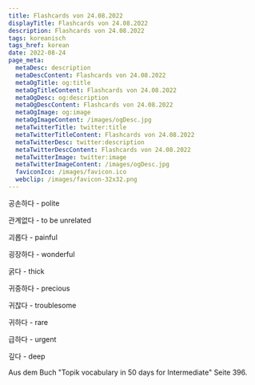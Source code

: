 ```yaml
---
title: Flashcards von 24.08.2022
displayTitle: Flashcards von 24.08.2022
description: Flashcards von 24.08.2022
tags: koreanisch
tags_href: korean
date: 2022-08-24
page_meta:
  metaDesc: description
  metaDescContent: Flashcards von 24.08.2022
  metaOgTitle: og:title
  metaOgTitleContent: Flashcards von 24.08.2022
  metaOgDesc: og:description
  metaOgDescContent: Flashcards von 24.08.2022
  metaOgImage: og:image
  metaOgImageContent: /images/ogDesc.jpg
  metaTwitterTitle: twitter:title
  metaTwitterTitleContent: Flashcards von 24.08.2022
  metaTwitterDesc: twitter:description
  metaTwitterDescContent: Flashcards von 24.08.2022
  metaTwitterImage: twitter:image
  metaTwitterImageContent: /images/ogDesc.jpg
  faviconIco: /images/favicon.ico
  webclip: /images/favicon-32x32.png
---
```


공손하다 - polite

관계없다 - to be unrelated

괴롭다 - painful

굉장하다 - wonderful

굵다 - thick

귀중하다 - precious

귀찮다 - troublesome

귀하다 - rare

급하다 - urgent

깊다 - deep

Aus dem Buch "Topik vocabulary in 50 days for Intermediate" Seite 396.
